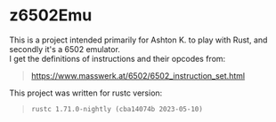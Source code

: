 # z6502Emu

This is a project intended primarily for Ashton K. to play with Rust, and <br>
secondly it's a 6502 emulator. <br>
I get the definitions of instructions and their opcodes from: <br>
> https://www.masswerk.at/6502/6502_instruction_set.html <br>

This project was written for rustc version: <br>
> `rustc 1.71.0-nightly (cba14074b 2023-05-10)`<br>
